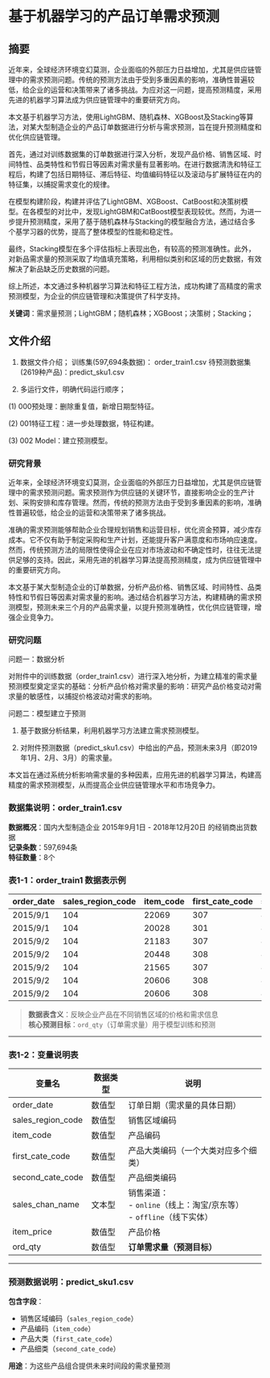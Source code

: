 # 基于机器学习的产品订单需求预测

## 摘要
近年来，全球经济环境变幻莫测，企业面临的外部压力日益增加，尤其是供应链管理中的需求预测问题。传统的预测方法由于受到多重因素的影响，准确性普遍较低，给企业的运营和决策带来了诸多挑战。为应对这一问题，提高预测精度，采用先进的机器学习算法成为供应链管理中的重要研究方向。

本文基于机器学习方法，使用LightGBM、随机森林、XGBoost及Stacking等算法，对某大型制造企业的产品订单数据进行分析与需求预测，旨在提升预测精度和优化供应链管理。

首先，通过对训练数据集的订单数据进行深入分析，发现产品价格、销售区域、时间特性、品类特性和节假日等因素对需求量有显著影响。在进行数据清洗和特征工程后，构建了包括日期特征、滞后特征、均值编码特征以及滚动与扩展特征在内的特征集，以捕捉需求变化的规律。

在模型构建阶段，构建并评估了LightGBM、XGBoost、CatBoost和决策树模型。在各模型的对比中，发现LightGBM和CatBoost模型表现较优。然而，为进一步提升预测精度，采用了基于随机森林与Stacking的模型融合方法，通过结合多个基学习器的优势，提高了整体模型的性能和稳定性。

最终，Stacking模型在多个评估指标上表现出色，有较高的预测准确性。此外，对新品需求量的预测采取了均值填充策略，利用相似类别和区域的历史数据，有效解决了新品缺乏历史数据的问题。

综上所述，本文通过多种机器学习算法和特征工程方法，成功构建了高精度的需求预测模型，为企业的供应链管理和决策提供了科学支持。

**关键词**：需求量预测；LightGBM；随机森林；XGBoost；决策树；Stacking； 

## 文件介绍

1.	数据文件介绍；
训练集(597,694条数据)： order_train1.csv
待预测数据集(2619种产品)：predict_sku1.csv

2.	多运行文件，明确代码运行顺序；
   
   (1)	000预处理：删除重复值，新增日期型特征。

   (2)	001特征工程：进一步处理数据，特征构建。

   (3)	002 Model：建立预测模型。

### 研究背景
近年来，全球经济环境变幻莫测，企业面临的外部压力日益增加，尤其是供应链管理中的需求预测问题。需求预测作为供应链的关键环节，直接影响企业的生产计划、采购安排和库存管理。然而，传统的预测方法由于受到多重因素的影响，准确性普遍较低，给企业的运营和决策带来了诸多挑战。

准确的需求预测能够帮助企业合理规划销售和运营目标，优化资金预算，减少库存成本。它不仅有助于制定采购和生产计划，还能提升客户满意度和市场响应速度。然而，传统预测方法的局限性使得企业在应对市场波动和不确定性时，往往无法提供足够的支持。因此，采用先进的机器学习算法提高预测精度，成为供应链管理中的重要研究方向。

本文基于某大型制造企业的订单数据，分析产品价格、销售区域、时间特性、品类特性和节假日等因素对需求量的影响。通过结合机器学习方法，构建精确的需求预测模型，预测未来三个月的产品需求量，以提升预测准确性，优化供应链管理，增强企业竞争力。

### 研究问题

问题一：数据分析

对附件中的训练数据（order_train1.csv）进行深入地分析，为建立精准的需求量预测模型奠定坚实的基础：分析产品价格对需求量的影响：研究产品价格变动对需求量的敏感性，以捕捉价格波动对需求的影响。

问题二：模型建立于预测

1. 基于数据分析结果，利用机器学习方法建立需求预测模型。
   
2. 对附件预测数据（predict_sku1.csv）中给出的产品，预测未来3月（即2019年1月、2月、3月）的需求量。

本文旨在通过系统分析影响需求量的多种因素，应用先进的机器学习算法，构建高精度的需求预测模型，从而提高企业供应链管理水平和市场竞争力。



### 数据集说明：order_train1.csv

​**​数据概况​**​：国内大型制造企业 2015年9月1日 - 2018年12月20日 的经销商出货数据  
​**​记录条数​**​：597,694条  
​**​特征数量​**​：8个

### 表1-1：order_train1 数据表示例

|order_date|sales_region_code|item_code|first_cate_code|second_cate_code|sales_chan_name|item_price|ord_qty|
|---|---|---|---|---|---|---|---|
|2015/9/1|104|22069|307|403|offline|1114|19|
|2015/9/1|104|20028|301|405|offline|1012|12|
|2015/9/2|104|21183|307|403|online|428|109|
|2015/9/2|104|20448|308|404|online|962|3|
|2015/9/2|104|21565|307|403|offline|1400|3|
|2015/9/2|104|20606|308|404|offline|1614|14|
|2015/9/2|104|20606|308|404|offline|1615|17|

> ​**​数据表含义​**​：反映企业产品在不同销售区域的价格和需求信息  
> ​**​核心预测目标​**​：`ord_qty`（订单需求量）用于模型训练和预测

---

### 表1-2：变量说明表

|变量名|数据类型|说明|
|---|---|---|
|order_date|数值型|订单日期（需求量的具体日期）|
|sales_region_code|数值型|销售区域编码|
|item_code|数值型|产品编码|
|first_cate_code|数值型|产品大类编码（一个大类对应多个细类）|
|second_cate_code|数值型|产品细类编码|
|sales_chan_name|文本型|销售渠道：  <br>- `online`（线上：淘宝/京东等）  <br>- `offline`（线下实体）|
|item_price|数值型|产品价格|
|ord_qty|数值型|​**​订单需求量（预测目标）​**​|

---

### 预测数据说明：predict_sku1.csv

​**​包含字段​**​：

- 销售区域编码（`sales_region_code`）
- 产品编码（`item_code`）
- 产品大类（`first_cate_code`）
- 产品细类（`second_cate_code`）

​**​用途​**​：为这些产品组合提供未来时间段的需求量预测
